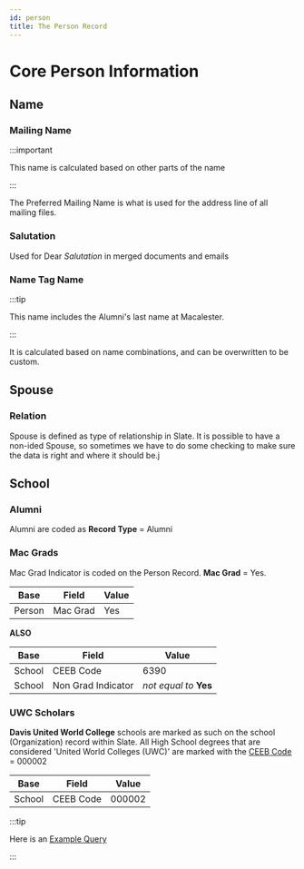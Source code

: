 ```yaml
---
id: person
title: The Person Record
---
```


# Core Person Information

## Name

### Mailing Name

:::important

This name is calculated based on other parts of the name

:::

The Preferred Mailing Name is what is used for the address line of all mailing files.


### Salutation

Used for Dear *Salutation* in merged documents and emails

### Name Tag Name

:::tip

This name includes the Alumni's last name at Macalester.

:::

It is calculated based on name combinations, and can be overwritten to be custom.

## Spouse

### Relation

Spouse is defined as type of relationship in Slate.  It is possible to have a non-ided Spouse, so sometimes we have to do some checking to make sure the data is right and where it should be.j


## School

### Alumni

Alumni are coded as **Record Type** = Alumni

### Mac Grads

Mac Grad Indicator is coded on the Person Record.  **Mac Grad** = Yes.

|  Base  | Field   | Value |
|--------|---------|-------|
|Person  |Mac Grad | Yes   |

**ALSO**

|  Base     | Field  | Value |
|-----------|---------          |-------|
|School     |CEEB Code          | 6390  |
|School     |Non Grad Indicator | *not equal to* **Yes** |

### UWC Scholars

**Davis United World College** schools are marked as such on the school (Organization) record within Slate.  All High School degrees that are considered 'United World Colleges (UWC)' are marked with the [CEEB Code](organization#ceeb-code) = 000002

|  Base  | Field   | Value |
|--------|---------|-------|
|School  |CEEB Code| 000002|

:::tip

Here is an [Example Query](https://engage.macalester.edu/manage/query/build?id=8bd6da8b-2c8e-4839-999d-bef6697eb745)

:::